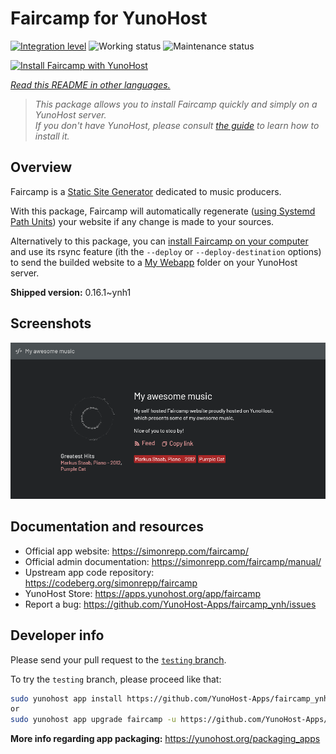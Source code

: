 <!--
N.B.: This README was automatically generated by <https://github.com/YunoHost/apps/tree/master/tools/readme_generator>
It shall NOT be edited by hand.
-->

# Faircamp for YunoHost

[![Integration level](https://dash.yunohost.org/integration/faircamp.svg)](https://ci-apps.yunohost.org/ci/apps/faircamp/) ![Working status](https://ci-apps.yunohost.org/ci/badges/faircamp.status.svg) ![Maintenance status](https://ci-apps.yunohost.org/ci/badges/faircamp.maintain.svg)

[![Install Faircamp with YunoHost](https://install-app.yunohost.org/install-with-yunohost.svg)](https://install-app.yunohost.org/?app=faircamp)

*[Read this README in other languages.](./ALL_README.md)*

> *This package allows you to install Faircamp quickly and simply on a YunoHost server.*  
> *If you don't have YunoHost, please consult [the guide](https://yunohost.org/install) to learn how to install it.*

## Overview

Faircamp is a [Static Site Generator](https://en.wikipedia.org/wiki/Static_site_generator) dedicated to music producers.

With this package, Faircamp will automatically regenerate ([using Systemd Path Units](https://www.putorius.net/systemd-path-units.html)) your website if any change is made to your sources.

Alternatively to this package, you can [install Faircamp on your computer](https://simonrepp.com/faircamp/manual/installation.html) and use its rsync feature (ith the `--deploy` or `--deploy-destination` options) to send the builded website to a [My Webapp](https://apps.yunohost.org/app/my_webapp) folder on your YunoHost server.


**Shipped version:** 0.16.1~ynh1

## Screenshots

![Screenshot of Faircamp](./doc/screenshots/faircamp-screenshot.png)

## Documentation and resources

- Official app website: <https://simonrepp.com/faircamp/>
- Official admin documentation: <https://simonrepp.com/faircamp/manual/>
- Upstream app code repository: <https://codeberg.org/simonrepp/faircamp>
- YunoHost Store: <https://apps.yunohost.org/app/faircamp>
- Report a bug: <https://github.com/YunoHost-Apps/faircamp_ynh/issues>

## Developer info

Please send your pull request to the [`testing` branch](https://github.com/YunoHost-Apps/faircamp_ynh/tree/testing).

To try the `testing` branch, please proceed like that:

```bash
sudo yunohost app install https://github.com/YunoHost-Apps/faircamp_ynh/tree/testing --debug
or
sudo yunohost app upgrade faircamp -u https://github.com/YunoHost-Apps/faircamp_ynh/tree/testing --debug
```

**More info regarding app packaging:** <https://yunohost.org/packaging_apps>
